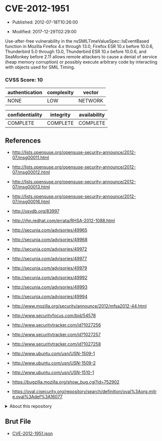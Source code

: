 # CVE-2012-1951

- Published: 2012-07-18T10:26:00

- Modified: 2017-12-29T02:29:00

Use-after-free vulnerability in the nsSMILTimeValueSpec::IsEventBased function in Mozilla Firefox 4.x through 13.0, Firefox ESR 10.x before 10.0.6, Thunderbird 5.0 through 13.0, Thunderbird ESR 10.x before 10.0.6, and SeaMonkey before 2.11 allows remote attackers to cause a denial of service (heap memory corruption) or possibly execute arbitrary code by interacting with objects used for SMIL Timing.

### CVSS Score: **10**

| authentication | complexity | vector |
| --- | --- | --- |
| NONE | LOW | NETWORK |

| confidentiality | integrity | availability |
| --- | --- | --- |
| COMPLETE | COMPLETE | COMPLETE |

## References

* http://lists.opensuse.org/opensuse-security-announce/2012-07/msg00011.html

* http://lists.opensuse.org/opensuse-security-announce/2012-07/msg00012.html

* http://lists.opensuse.org/opensuse-security-announce/2012-07/msg00013.html

* http://lists.opensuse.org/opensuse-security-announce/2012-07/msg00016.html

* http://osvdb.org/83997

* http://rhn.redhat.com/errata/RHSA-2012-1088.html

* http://secunia.com/advisories/49965

* http://secunia.com/advisories/49968

* http://secunia.com/advisories/49972

* http://secunia.com/advisories/49977

* http://secunia.com/advisories/49979

* http://secunia.com/advisories/49992

* http://secunia.com/advisories/49993

* http://secunia.com/advisories/49994

* http://www.mozilla.org/security/announce/2012/mfsa2012-44.html

* http://www.securityfocus.com/bid/54578

* http://www.securitytracker.com/id?1027256

* http://www.securitytracker.com/id?1027257

* http://www.securitytracker.com/id?1027258

* http://www.ubuntu.com/usn/USN-1509-1

* http://www.ubuntu.com/usn/USN-1509-2

* http://www.ubuntu.com/usn/USN-1510-1

* https://bugzilla.mozilla.org/show_bug.cgi?id=752902

* https://oval.cisecurity.org/repository/search/definition/oval%3Aorg.mitre.oval%3Adef%3A16077

<details>
<summary>About this repository</summary> 

  This repository is part of the project [Live Hack CVE](https://github.com/Live-Hack-CVE). Main website can be found [www.live-hack.org](https://www.live-hack.org) 
  
  Made by [Sn0wAlice](https://github.com/Sn0wAlice) for the people that care about security and need to have a feed of the latest CVEs. Hope you enjoy it, don't forget to star the repo and follow me on [Twitter](https://twitter.com/Sn0wAlice) and [Github](https://github.com/Sn0wAlice). And that is my [personnal website](https://www.alice-snow.me/)

  - [Home Page](https://github.com/Live-Hack-CVE)
  - [Framework](https://github.com/Live-Hack-CVE/cve-framework)
  - [CVE database](https://github.com/Live-Hack-CVE/full_database)
  - [Changelog](https://github.com/Live-Hack-CVE/Changelog)
</details>

## Brut File

* [CVE-2012-1951.json](https://raw.githubusercontent.com/Live-Hack-CVE/full_database/main/cves/2012/CVE-2012-1951.json)

